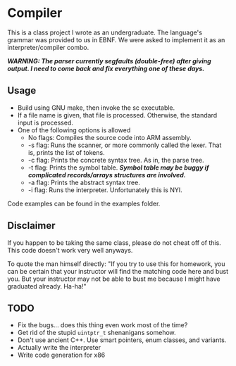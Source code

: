 # Compiler

This is a class project I wrote as an undergraduate.
The language's grammar was provided to us in EBNF.
We were asked to implement it as an interpreter/compiler combo.

***WARNING: The parser currently segfaults (double-free) after giving output. I need to come back and fix everything one of these days.***

## Usage

* Build using GNU make, then invoke the sc executable.
* If a file name is given, that file is processed. Otherwise, the standard input is processed.
* One of the following options is allowed
	* No flags: Compiles the source code into ARM assembly.
	* -s flag: Runs the scanner, or more commonly called the lexer. That is, prints the list of tokens.
	* -c flag: Prints the concrete syntax tree. As in, the parse tree.
	* -t flag: Prints the symbol table. ***Symbol table may be buggy if complicated records/arrays structures are involved.***
	* -a flag: Prints the abstract syntax tree.
	* -i flag: Runs the interpreter. Unfortunately this is NYI.

Code examples can be found in the examples folder.

## Disclaimer

If you happen to be taking the same class, please do not cheat off of this. This code doesn't work very well anyways.

To quote the man himself directly: "If you try to use this for homework, you can be certain that your instructor will find the matching code here and bust you. But your instructor may not be able to bust me because I might have graduated already. Ha-ha!"

## TODO
* Fix the bugs... does this thing even work most of the time?
* Get rid of the stupid `uintptr_t` shenanigans somehow.
* Don't use ancient C++. Use smart pointers, enum classes, and variants.
* Actually write the interpreter
* Write code generation for x86

